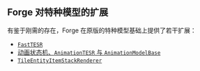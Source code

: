 ## Forge 对特种模型的扩展

有鉴于刚需的存在，Forge 在原版的特种模型基础上提供了若干扩展：

  - [`FastTESR`](fast-tesr.md)
  - [动画状态机、`AnimationTESR` 与 `AnimationModelBase`](animation.md)
  - [`TileEntityItemStackRenderer`](teisr.md)
